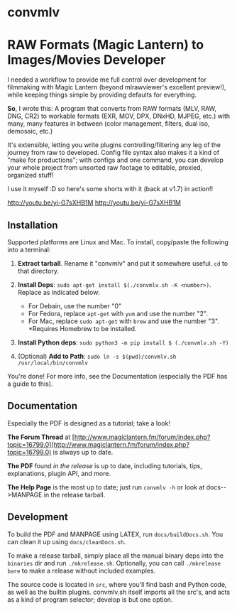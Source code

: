 # convmlv #

RAW Formats (Magic Lantern) to Images/Movies Developer
=======
I needed a workflow to provide me full control over development for filmmaking with Magic Lantern (beyond mlrawviewer's excellent preview!), while keeping things simple by providing defaults for everything.

**So**, I wrote this: A program that converts from RAW formats (MLV, RAW, DNG, CR2) to workable formats (EXR, MOV, DPX, DNxHD, MJPEG, etc.) with many, many features in between (color management, filters, dual iso, demosaic, etc.)

It's extensible, letting you write plugins controlling/filtering any leg of the journey from raw to developed. Config file syntax also makes it a kind of "make for productions"; with configs and one command, you can develop your whole project from unsorted raw footage to editable, proxied, organized stuff!

I use it myself :D so here's some shorts with it (back at v1.7) in action!!

http://youtu.be/yi-G7sXHB1M
http://youtu.be/yi-G7sXHB1M

## Installation
Supported platforms are Linux and Mac. To install, copy/paste the following into a terminal:

1. **Extract tarball**. Rename it "convmlv" and put it somewhere useful. `cd` to that directory.
2. **Install Deps**: `sudo apt-get install $(./convmlv.sh -K <number>)`. Replace <number> as indicated below:
    * For Debain, use the number "0"
    * For Fedora, replace `apt-get` with `yum` and use the number "2".
    * For Mac, replace `sudo apt-get` with `brew` and use the number "3". *Requires Homebrew to be installed.

3. **Install Python deps**: `sudo python3 -m pip install $ (./convmlv.sh -Y)`
4. (Optional) **Add to Path**: `sudo ln -s $(pwd)/convmlv.sh /usr/local/bin/convmlv`

You're done! For more info, see the Documentation (especially the PDF has a guide to this).

## Documentation
Especially the PDF is designed as a tutorial; take a look!

**The Forum Thread** at [http://www.magiclantern.fm/forum/index.php?topic=16799.0](http://www.magiclantern.fm/forum/index.php?topic=16799.0) is always up to date.

**The PDF** found *in the release* is up to date, including tutorials, tips, explanations, plugin API, and more.

**The Help Page** is the most up to date; just run `convmlv -h` or look at docs-->MANPAGE in the release tarball.

## Development
To build the PDF and MANPAGE using LATEX, run `docs/buildDocs.sh`. You can clean it up using `docs/cleanDocs.sh`.

To make a release tarball, simply place all the manual binary deps into the `binaries` dir and run `./mkrelease.sh`. Optionally, you can call `./mkrelease bare` to make a release without included examples.

The source code is located in `src`, where you'll find bash and Python code, as well as the builtin plugins. convmlv.sh itself imports all the src's, and acts as a kind of program selector; develop is but one option.
